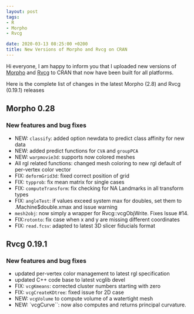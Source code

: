 ```yaml
---
layout: post
tags: 
- R 
- Morpho
- Rvcg

date: 2020-03-13 08:25:00 +0200
title: New Versions of Morpho and Rvcg on CRAN
---
```


Hi everyone, I am happy to inform you that I uploaded new versions of [Morpho](https://cran.r-project.org/package=Morpho) and [Rvcg](https://cran.r-project.org/package=Rvcg) to CRAN that now have been built for all platforms. 


Here is the complete list of changes in the latest Morpho (2.8) and Rvcg (0.19.1) releases


## Morpho 0.28

### New features and bug fixes
 
* NEW: `classify`: added option newdata to predict class affinity for new data
* NEW: added predict functions for `CVA` and `groupPCA`
* NEW: `warpmovie3d`: supports now colored meshes
* All rgl related functions: changed mesh coloring to new rgl default of per-vertex color vector
* FIX: `deformGrid3d`: fixed correct position of grid
* FIX: `typprob`: fix mean matrix for single cases
* FIX: `computeTransform`: fix checking for NA Landmarks in all transform types
* FIX: `angleTest`: if values exceed system max for doubles, set them to .Machine$double.xmax and issue warning
* `mesh2obj`: now simply a wrapper for Rvcg::vcgObjWrite. Fixes Issue #14.
* FIX:`rotonto`: fix case when x and y are missing different coordinates
* FIX: `read.fcsv`: adapted to latest 3D slicer fiducials format

## Rvcg 0.19.1

### New features and bug fixes

* updated per-vertex color management to latest rgl specification
* updated C++ code base to latest vcglib devel
* FIX: `vcgKmeans`: corrected cluster numbers starting with zero
* FIX: `vcgCreateKDtree`: fixed issue for 2D case
* NEW: `vcgVolume` to compute volume of a watertight mesh
* NEW: `vcgCurve``: now also computes and returns principal curvature.
